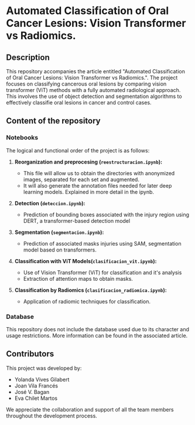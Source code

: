 # Automated Classification of Oral Cancer Lesions: Vision Transformer vs Radiomics.
## Description
This repository accompanies the article entitled "Automated Classification of Oral Cancer Lesions: Vision Transformer vs Radiomics.". The project focuses on classifying cancerous oral lesions by comparing vision transformer (ViT) methods with a fully automated radiological approach. This involves the use of object detection and segmentation algorithms to effectively classifie oral lesions in cancer and control cases.

## Content of the repository
### Notebooks
The logical and functional order of the project is as follows:

1. **Reorganization and preprocesing (`reestructuracion.ipynb`):**
   - This file will allow us to obtain the directories with anonymized images, separated for each set and augmented. 
   - It will also generate the annotation files needed for later deep learning models. 
   Explained in more detail in the ipynb.

2. **Detection (`deteccion.ipynb`):**
   - Prediction of bounding boxes associated with the injury region using DERT, a transformer-based detection model

3. **Segmentation (`segmentacion.ipynb`):**
   - Prediction of associated masks injuries using SAM, segmentation model based on transformers.

4. **Classification with ViT Models(`clasificacion_vit.ipynb`):**
   - Use of Vision Transformer (ViT) for classification and it's analysis
   - Extraction of attention maps to obtain masks.

5. **Classification by Radiomics (`clasificacion_radiomica.ipynb`):**
   - Application of radiomic techniques for classification.

### Database
This repository does not include the database used due to its character and usage restrictions. More information can be found in the associated article.

## Contributors
This project was developed by:
   - Yolanda Vives Gilabert
   - Joan Vila Francés
   - José V. Bagan
   - Eva Chilet Martos
     
We appreciate the collaboration and support of all the team members throughout the development process.

